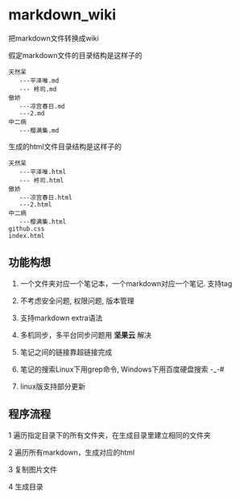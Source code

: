 markdown_wiki
=============

把markdown文件转换成wiki

假定markdown文件的目录结构是这样子的

	天然呆
       ---平泽唯.md
       --- 柊司.md
	傲娇
       ---凉宫春日.md
       ---2.md
	中二病
       ---樱满集.md
    

生成的html文件目录结构是这样子的

	天然呆
       ---平泽唯.html
       --- 柊司.html
	傲娇
       ---凉宫春日.html
       ---2.html
	中二病
       ---樱满集.html
    github.css
    index.html

## 功能构想

1. 一个文件夹对应一个笔记本，一个markdown对应一个笔记. 支持tag

2. 不考虑安全问题, 权限问题,  版本管理

3. 支持markdown extra语法

4. 多机同步，多平台同步问题用 **坚果云** 解决

5. 笔记之间的链接靠超链接完成 

6. 笔记的搜索Linux下用grep命令, Windows下用百度硬盘搜索  -_-#

7. linux版支持部分更新

## 程序流程

1 遍历指定目录下的所有文件夹，在生成目录里建立相同的文件夹

2 遍历所有markdown，生成对应的html

3 复制图片文件

4 生成目录

